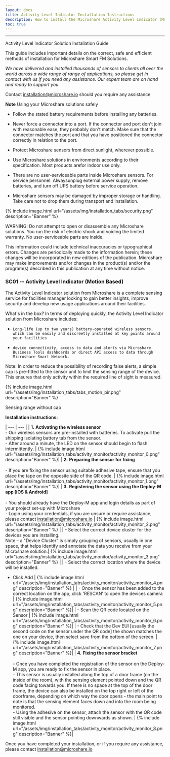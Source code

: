 ```yaml
---
layout: docs
title: Activity Level Indicator Installation Instructions
description: How to install the Microshare Activity Level Indicator (Motion Based) solution
toc: true
---
```


---------------------------------------

Activity Level Indicator Solution Installation Guide 

This guide includes important details on the correct, safe and
efficient methods of installation for Microshare Smart FM Solutions.

_We have delivered and installed thousands of sensors to clients all over
the world across a wide range of range of applications, so please get in
contact with us if you need any assistance. Our expert team are on hand
and ready to support you._

Contact <installation@microshare.io> should you require any assistance

**Note**
Using your Microshare solutions safely

-   Follow the stated battery requirements before installing any
    batteries. 

-   Never force a connector into a port. If the connector and port don't
    join with reasonable ease, they probably don't match. Make sure that
    the connector matches the port and that you have positioned the
    connector correctly in relation to the port.

-   Protect Microshare sensors from direct sunlight, wherever possible.

-   Use Microshare solutions in environments according to their
    specification. Most products arefor indoor use only. 

-   There are no user-serviceable parts inside Microshare sensors. For
    service personnel: Alwaysunplug external power supply, remove
    batteries, and turn off UPS battery before service operation. 

-   Microshare sensors may be damaged by improper storage or handling.
    Take care not to drop them during transport and installation.

{% include image.html url="/assets/img/installation_tabs/security.png" description="Banner" %}

WARNING: Do not attempt to open or disassemble any Microshare solutions.
You run the risk of electric shock and voiding the limited warranty. No
user-serviceable parts are inside.

This information could include technical inaccuracies or typographical
errors. Changes are periodically made to the information herein; these
changes will be incorporated in new editions of the publication.
Microshare may make improvements and/or changes in the product(s) and/or
the program(s) described in this publication at any time without notice.

### SC01 -- Activity Level Indicator (Motion Based)

The Activity Level Indicator solution from Microshare is a complete
sensing service for facilities manager looking to gain better insights,
improve security and develop new usage applications around their
facilities.

What's in the box? In terms of deploying quickly, the Activity Level
Indicator solution from Microshare includes:

* `Long-life (up to two years) battery-operated wireless sensors, which can be easily and discreetly installed at key points around your facilities`

* `device connectivity, access to data and alerts via Microshare Business Tools dashboards or direct API access to data through Microshare Smart Network.`

Note: In order to reduce the possibility of recording false alerts, a
simple cap is pre-fitted to the sensor unit to limit the sensing range
of the device. This ensures that only activity within the required line
of sight is measured.

{% include image.html url="/assets/img/installation_tabs/tabs_motion_pir.png" description="Banner" %}

Sensing range without cap

**Installation instructions:**


| --- | --- |
| **1.** **Activating the wireless sensor** <br>- Our wireless sensors are pre-installed with batteries. To activate pull the shipping isolating battery tab from the sensor.<br>- After around a minute, the LED on the sensor should begin to flash intermittently. | {% include image.html url="/assets/img/installation_tabs/activity_monitor/activity_monitor_0.png" description="Banner" %}|
| **2.** **Preparing the sensor for fixing** <br><br>- If you are fixing the sensor using suitable adhesive tape, ensure that you place the tape on the opposite side of the QR code. | {% include image.html url="/assets/img/installation_tabs/activity_monitor/activity_monitor_1.png" description="Banner" %}|
| **3.** **Registering the sensor using the Deploy-M app [iOS &amp; Android]** <br><br>- You should already have the Deploy-M app and login details as part of your project set-up with Microshare<br>- Login using your credentials, if you are unsure or require assistance, please contact [installation@microshare.io](mailto:installation@microshare.io) | {% include image.html url="/assets/img/installation_tabs/activity_monitor/activity_monitor_2.png" description="Banner" %} |
| - Select the correct device cluster for the devices you are installing. <br> Note – a &quot;Device Cluster&quot; is simply grouping of sensors, usually in one space, that helps identify and annotate the data you receive from your Microshare solution.| {% include image.html url="/assets/img/installation_tabs/activity_monitor/activity_monitor_3.png" description="Banner" %}  |
| - Select the correct location where the device will be installed.<br>
- Click Add | {% include image.html url="/assets/img/installation_tabs/activity_monitor/activity_monitor_4.png" description="Banner" %}  |
| - Once the sensor has been added to the correct location on the app, click &#39;RESCAN&#39; to open the devices camera | {% include image.html url="/assets/img/installation_tabs/activity_monitor/activity_monitor_5.png" description="Banner" %}|
| - Scan the QR code located on the Sensor | {% include image.html url="/assets/img/installation_tabs/activity_monitor/activity_monitor_6.png" description="Banner" %}|
| - Check that the Dev EUI [usually the second code on the sensor under the QR code] the shown matches the one on your device, then select save from the bottom of the screen. | {% include image.html url="/assets/img/installation_tabs/activity_monitor/activity_monitor_7.png" description="Banner" %}|
| **4.** **Fixing the sensor bracket** <br><br>- Once you have completed the registration of the sensor on the Deploy-M app, you are ready to fix the sensor in place.<br>-	This sensor is usually installed along the top of a door frame (on the inside of the room), with the sensing element pointed down and the QR code facing towards you. If there is no space at the top of the door frame, the device can also be installed on the top right or left of the doorframe, depending on which way the door opens - the main point to note is that the sensing element faces down and into the room being monitored. <br>-	Using the adhesive on the sensor, attach the sensor with the QR code still visible and the sensor pointing downwards as shown. | {% include image.html url="/assets/img/installation_tabs/activity_monitor/activity_monitor_8.png" description="Banner" %}|



Once you have completed your installation, or if you require any
assistance, please contact <installation@microshare.io>


<style>
    tr td:first-child {
        width:60%;
    }

    tr td:nth-child(2) {
        width:40%;
    }
</style>
